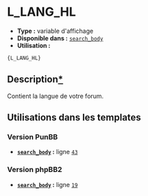 # L_LANG_HL
* __Type :__ variable d'affichage
* __Disponible dans :__ [`search_body`](../tpl/var/search_body.md)
* __Utilisation :__

```html
{L_LANG_HL}
```

## Description[*](https://fa-tvars.appspot.com/var/L_LANG_HL)
Contient la langue de votre forum.

## Utilisations dans les templates

### Version PunBB
* __[`search_body`](../tpl/var/search_body.md#readme) :__ ligne [`43`](../tpl/src/punbb/search_body.tpl#L43)

### Version phpBB2
* __[`search_body`](../tpl/var/search_body.md#readme) :__ ligne [`19`](../tpl/src/subsilver/search_body.tpl#L19)